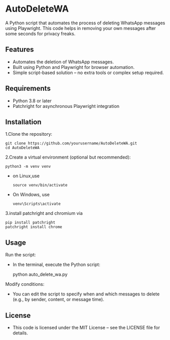 # AutoDeleteWA

A Python script that automates the process of deleting WhatsApp messages using Playwright. This code helps in removing your own messages after some seconds for privacy freaks.

## Features

- Automates the deletion of WhatsApp messages.
- Built using Python and Playwright for browser automation.
- Simple script-based solution – no extra tools or complex setup required.

## Requirements

- Python 3.8 or later
- Patchright for asynchronous Playwright integration

## Installation

1.Clone the repository:

    git clone https://github.com/yourusername/AutoDeleteWA.git
    cd AutoDeleteWA

2.Create a virtual environment (optional but recommended):

    python3 -m venv venv
- on Linux,use

      source venv/bin/activate

- On Windows, use
         
      venv\Scripts\activate 

3.install patchright and chromium via

    pip install patchright
    patchright install chrome

## Usage

Run the script:
- In the terminal, execute the Python script:

    python auto_delete_wa.py


Modify conditions:
- You can edit the script to specify when and which messages to delete (e.g., by sender, content, or message time).

## License

- This code is licensed under the MIT License – see the LICENSE file for details.

    

  
   
